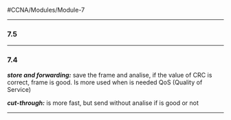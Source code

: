 #CCNA/Modules/Module-7




---
### 7.5


---
### 7.4

___store and forwarding:___ save the frame and analise, if the value of CRC is correct, frame is good. Is more used when is needed QoS (Quality of Service)

___cut-through:___ is more fast, but send without analise if is good or not

---
